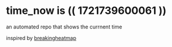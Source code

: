 # time_now is (( 1721739600061 ))

an automated repo that shows the currnent time

inspired by [breakingheatmap](https://github.com/breakingheatmap/breakingheatmap)